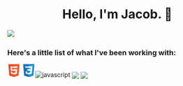 <h1 align="center">Hello, I'm Jacob. 👋</h1>
<img src="https://komarev.com/ghpvc/?username=jwt2706&color=green">

<h3>Here's a little list of what I've been working with:</h3>
<img src="https://raw.githubusercontent.com/devicons/devicon/master/icons/html5/html5-original.svg" alt="html5" width="30" height="30"/> <img src="https://raw.githubusercontent.com/devicons/devicon/master/icons/css3/css3-original.svg" alt="css3" width="30" height="30"/><img src="https://github.com/antonkomarev/github-profile-views-counter" alt="javascript" width="30" height="30"/>

<img align="center" src="https://github-readme-stats.vercel.app/api?username=jwt2706&show_icons=true&theme=transparent">
<img align="center" src="https://github-readme-stats.vercel.app/api/top-langs/?username=jwt2706&layout=compact">






[comment]: # (Github profile view counter: https://github.com/antonkomarev/github-profile-views-counter. Github stat widgets: https://github.com/anuraghazra/github-readme-stats)
